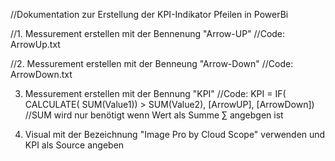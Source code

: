 //Dokumentation zur Erstellung der KPI-Indikator Pfeilen in PowerBi 

//1. Messurement erstellen mit der Bennenung "Arrow-UP" 
//Code: ArrowUp.txt

//2. Messurement erstellen mit der Benneung "Arrow-Down"
//Code: ArrowDown.txt

3. Messurement erstellen mit der Bennung "KPI"
//Code:
KPI = IF( CALCULATE(
    SUM(Value1)) > SUM(Value2), [ArrowUP], [ArrowDown])
//SUM wird nur benötigt wenn Wert als Summe ∑ angebgen ist 

4. Visual mit der Bezeichnung "Image Pro by Cloud Scope" verwenden und KPI als Source angeben 

